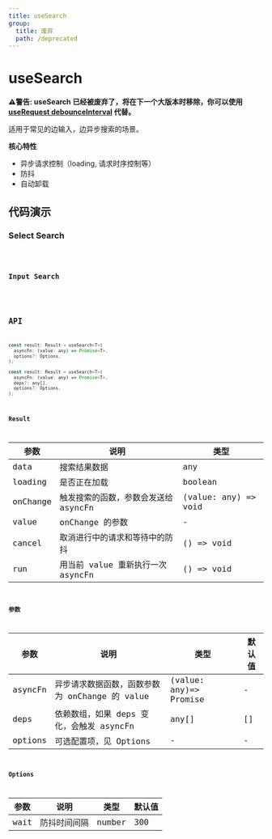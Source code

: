 ```yaml
---
title: useSearch
group:
  title: 废弃
  path: /deprecated
---
```


# useSearch

<Alert>
<b>⚠️警告: useSearch 已经被废弃了，将在下一个大版本时移除，你可以使用 <a href="/zh-CN/async?anchor=防抖">useRequest debounceInterval</a> 代替。</b>
</Alert>

适用于常见的边输入，边异步搜索的场景。

**核心特性**

* 异步请求控制（loading, 请求时序控制等）
* 防抖
* 自动卸载

## 代码演示

### Select Search

<code src="./demo/demo1.tsx" />


### Input Search

<code src="./demo/demo2.tsx" />


## API

```javascript
const result: Result = useSearch<T>(
  asyncFn: (value: any) => Promise<T>,
  options?: Options,
);

const result: Result = useSearch<T>(
  asyncFn: (value: any) => Promise<T>,
  deps?: any[],
  options?: Options,
);
```

### Result

| 参数     | 说明                                 | 类型                 |
|----------|--------------------------------------|----------------------|
| data     | 搜索结果数据                         | any                  |
| loading  | 是否正在加载                         | boolean              |
| onChange | 触发搜索的函数，参数会发送给 asyncFn | (value: any) => void |
| value    | onChange 的参数                      | -                    |
| cancel   | 取消进行中的请求和等待中的防抖       | () => void           |
| run      | 用当前 value 重新执行一次 asyncFn    | () => void           |

### 参数

| 参数    | 说明                                           | 类型                   | 默认值 |
|---------|------------------------------------------------|------------------------|--------|
| asyncFn | 异步请求数据函数，函数参数为 onChange 的 value | (value: any)=> Promise | -      |
| deps    | 依赖数组，如果 deps 变化，会触发 asyncFn       | any[]                  | []     |
| options | 可选配置项，见 Options                         | -                      | -      |


### Options

| 参数 | 说明         | 类型   | 默认值 |
|------|--------------|--------|--------|
| wait | 防抖时间间隔 | number | 300    |